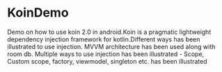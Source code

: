 # KoinDemo
Demo on how to use koin 2.0 in android.Koin is a pragmatic lightweight dependency injection framework for kotlin.Different ways has been illustrated to use injection.
MVVM architecture has been used along with room db.
Multiple ways to use injection has been illustrated - Scope, Custom scope, factory, viewmodel, singleton etc. has been illustrated
